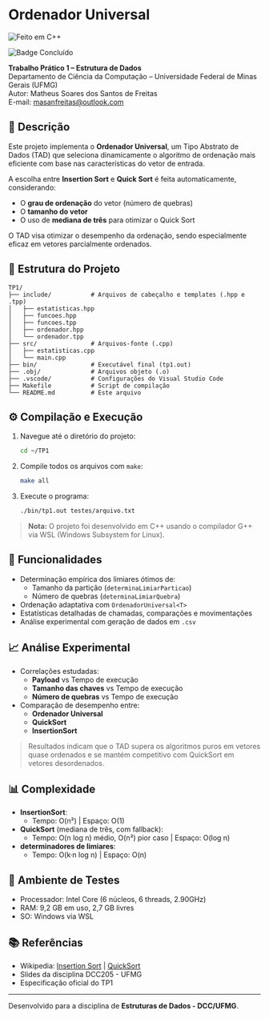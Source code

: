 # Ordenador Universal
![Feito em C++](https://img.shields.io/badge/C%2B%2B-Feito%20em-blue)

![Badge Concluído](https://img.shields.io/badge/Status-Conclu%C3%ADdo-brightgreen)

**Trabalho Prático 1 – Estrutura de Dados**  
Departamento de Ciência da Computação – Universidade Federal de Minas Gerais (UFMG)  
Autor: Matheus Soares dos Santos de Freitas  
E-mail: masanfreitas@outlook.com

## 🧩 Descrição

Este projeto implementa o **Ordenador Universal**, um Tipo Abstrato de Dados (TAD) que seleciona dinamicamente o algoritmo de ordenação mais eficiente com base nas características do vetor de entrada.

A escolha entre **Insertion Sort** e **Quick Sort** é feita automaticamente, considerando:

- O **grau de ordenação** do vetor (número de quebras)
- O **tamanho do vetor**
- O uso de **mediana de três** para otimizar o Quick Sort

O TAD visa otimizar o desempenho da ordenação, sendo especialmente eficaz em vetores parcialmente ordenados.

## 📁 Estrutura do Projeto

```
TP1/
├── include/           # Arquivos de cabeçalho e templates (.hpp e .tpp)
│   ├── estatisticas.hpp
│   ├── funcoes.hpp
│   ├── funcoes.tpp
│   ├── ordenador.hpp
│   └── ordenador.tpp
├── src/               # Arquivos-fonte (.cpp)
│   ├── estatisticas.cpp
│   └── main.cpp
├── bin/               # Executável final (tp1.out)
├── .obj/              # Arquivos objeto (.o)
├── .vscode/           # Configurações do Visual Studio Code
├── Makefile           # Script de compilação
└── README.md          # Este arquivo
```

## ⚙️ Compilação e Execução

1. Navegue até o diretório do projeto:
   ```bash
   cd ~/TP1
   ```

2. Compile todos os arquivos com `make`:
   ```bash
   make all
   ```

3. Execute o programa:
   ```bash
   ./bin/tp1.out testes/arquivo.txt
   ```

> **Nota:** O projeto foi desenvolvido em C++ usando o compilador G++ via WSL (Windows Subsystem for Linux).

## 🧠 Funcionalidades

- Determinação empírica dos limiares ótimos de:
  - Tamanho da partição (`determinaLimiarParticao`)
  - Número de quebras (`determinaLimiarQuebra`)
- Ordenação adaptativa com `OrdenadorUniversal<T>`
- Estatísticas detalhadas de chamadas, comparações e movimentações
- Análise experimental com geração de dados em `.csv`

## 📈 Análise Experimental

- Correlações estudadas:
  - **Payload** vs Tempo de execução
  - **Tamanho das chaves** vs Tempo de execução
  - **Número de quebras** vs Tempo de execução
- Comparação de desempenho entre:
  - **Ordenador Universal**
  - **QuickSort**
  - **InsertionSort**

> Resultados indicam que o TAD supera os algoritmos puros em vetores quase ordenados e se mantém competitivo com QuickSort em vetores desordenados.

## 📊 Complexidade

- **InsertionSort**:  
  - Tempo: O(n²) | Espaço: O(1)
- **QuickSort** (mediana de três, com fallback):  
  - Tempo: O(n log n) médio, O(n²) pior caso | Espaço: O(log n)
- **determinadores de limiares**:  
  - Tempo: O(k·n log n) | Espaço: O(n)

## 🧪 Ambiente de Testes

- Processador: Intel Core (6 núcleos, 6 threads, 2.90GHz)
- RAM: 9,2 GB em uso, 2,7 GB livres
- SO: Windows via WSL

## 📚 Referências

- Wikipedia: [Insertion Sort](https://pt.wikipedia.org/wiki/Insertion_sort) | [QuickSort](https://pt.wikipedia.org/wiki/Quicksort)  
- Slides da disciplina DCC205 - UFMG  
- Especificação oficial do TP1

---

Desenvolvido para a disciplina de **Estruturas de Dados - DCC/UFMG**.
